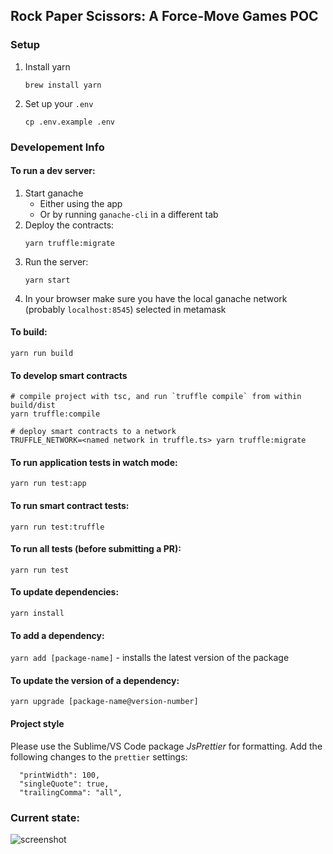 ## Rock Paper Scissors: A Force-Move Games POC

### Setup

1. Install yarn
    ```
    brew install yarn
    ```
2. Set up your `.env`
    ```
    cp .env.example .env
    ```

### Developement Info

#### To run a dev server:

1. Start ganache
    * Either using the app
    * Or by running `ganache-cli` in a different tab
2. Deploy the contracts:
    ```
    yarn truffle:migrate
    ```
3. Run the server:
    ```
    yarn start
    ```
4. In your browser make sure you have the local ganache network (probably `localhost:8545`) selected in metamask

#### To build:

`yarn run build`

#### To develop smart contracts

```
# compile project with tsc, and run `truffle compile` from within build/dist
yarn truffle:compile

# deploy smart contracts to a network
TRUFFLE_NETWORK=<named network in truffle.ts> yarn truffle:migrate
```

#### To run application tests in watch mode:

`yarn run test:app`

#### To run smart contract tests:

`yarn run test:truffle`

#### To run all tests (before submitting a PR):

`yarn run test`

#### To update dependencies:

`yarn install`

#### To add a dependency:

`yarn add [package-name]` - installs the latest version of the package

#### To update the version of a dependency:

`yarn upgrade [package-name@version-number]`

#### Project style

Please use the Sublime/VS Code package _JsPrettier_ for formatting. Add the following changes to the `prettier` settings:

```
  "printWidth": 100,
  "singleQuote": true,
  "trailingComma": "all",
```

### Current state:

![screenshot](https://user-images.githubusercontent.com/12832034/40526428-44e37118-5f9b-11e8-8e63-c5fbaf9cae59.png 'screenshot')

